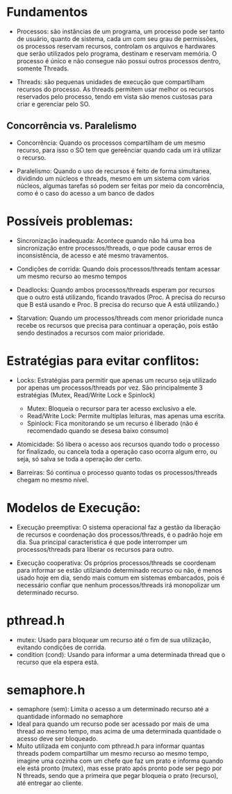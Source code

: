 # Fundamentos

- Processos: são instâncias de um programa, um processo pode ser tanto de usuário, quanto de sistema, cada um com seu grau de permissões, os processos reservam recursos, controlam os arquivos e hardwares que serão utilizados pelo programa, destinam e reservam memória. O processo é único e não consegue não possui outros processos dentro, somente Threads.

- Threads: são pequenas unidades de execução que compartilham recursos do processo. As threads permitem usar melhor os recursos reservados pelo processo, tendo em vista são menos custosas para criar e gerenciar pelo SO.

## Concorrência vs. Paralelismo 

- Concorrência: Quando os processos compartilham de um mesmo recurso, para isso o SO tem que gereênciar quando cada um irá utilizar o recurso.

- Paralelismo: Quando o uso de recursos é feito de forma simultanea, dividindo um núcleos e threads, mesmo em um sistema com vários núcleos, algumas tarefas só podem ser feitas por meio da concorrência, como é o caso do acesso a um banco de dados

# Possíveis problemas: 

- Sincronização inadequada: Acontece quando não há uma boa sincronização entre processos/threads, o que pode causar erros de inconsistência, de acesso e até mesmo travamentos.

- Condições de corrida: Quando dois processos/threads tentam acessar um mesmo recurso ao mesmo tempos

- Deadlocks: Quando ambos processos/threads esperam por recursos que o outro está utilizando, ficando travados (Proc. A precisa do recurso que B está usando e Proc. B precisa do recurso que A está utilizando.)

- Starvation: Quando um processos/threads com menor prioridade nunca recebe os recursos que precisa para continuar a operação, pois estão sendo destinados a recursos com maior prioridade.

# Estratégias para evitar conflitos:

- Locks: Estratégias para permitir que apenas um recurso seja utilizado por apenas um processos/threads por vez. São principalmente 3 estratégias (Mutex, Read/Write Lock e Spinlock)
	- Mutex: Bloqueia o recursor para ter acesso exclusivo a ele.
	- Read/Write Lock: Permite multiplas leituras, mas apenas uma escrita.
	- Spinlock: Fica monitorando se um recurso é liberado (não é recomendado quando se desesa baixo consumo)

- Atomicidade: Só libera o acesso aos recursos quando todo o processo for finalizado, ou cancela toda a operação caso ocorra algum erro, ou seja, só salva se toda a operação der certo.

- Barreiras: Só continua o processo quanto todas os processos/threads chegam no mesmo nível.

# Modelos de Execução:

- Execução preemptiva: O sistema operacional faz a gestão da liberação de recursos e coordenação dos processos/threads, é o padrão hoje em dia. Sua principal caracteristica é que pode interromper um processos/threads para liberar os recursos para outro.

- Execução cooperativa: Os próprios processos/threads se coordenam para informar se estão utilziando determinado recurso ou não, é menos usado hoje em dia, sendo mais comum em sistemas embarcados, pois é necessário confiar que nenhum processos/threads irá monopolizar um determinado recurso.

# pthread.h
- mutex: Usado para bloquear um recurso até o fim de sua utilização, evitando condições de corrida.
- condition (cond): Usando para informar a uma determinada thread que o recurso que ela espera está.

# semaphore.h
- semaphore (sem): Limita o acesso a um determinado recurso até a quantidade informado no semaphore
- Ideal para quando um recurso pode ser acessado por mais de uma thread ao mesmo tempo, mas acima de uma determinada quantidade o acesso deve ser bloqueado.
- Muito utilizada em conjunto com pthread.h para informar quantas threads podem compartilhar um mesmo recurso ao mesmo tempo, imagine uma cozinha com um chefe que faz um prato e informa quando ele está pronto (mutex), mas esse prato após pronto pode ser pego por N threads, sendo que a primeira que pegar bloqueia o prato (recurso), até entregar ao cliente.
